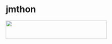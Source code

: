 # jmthon

<p align="left"><a href="https://heroku.com/deploy?template=https://github.com/README.md/roz"> <img src="https://img.shields.io/badge/Deploy%20To%20Heroku-purple?style=for-the-badge&logo=heroku" width="320" height="58.45"/></a></p>
